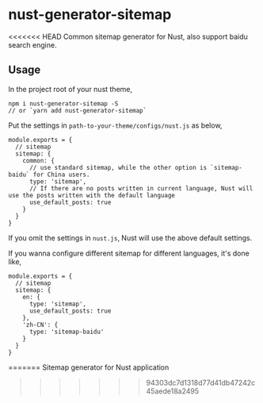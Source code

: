 # nust-generator-sitemap
<<<<<<< HEAD
Common sitemap generator for Nust, also support baidu search engine.

## Usage

In the project root of your nust theme,

```
npm i nust-generator-sitemap -S
// or `yarn add nust-generator-sitemap`
```

Put the settings in `path-to-your-theme/configs/nust.js` as below,

```
module.exports = {
  // sitemap
  sitemap: {
    common: {
      // use standard sitemap, while the other option is `sitemap-baidu` for China users.
      type: 'sitemap',
      // If there are no posts written in current language, Nust will use the posts written with the default language
      use_default_posts: true
    }
  }
}
```

If you omit the settings in `nust.js`, Nust will use the above default settings.

If you wanna configure different sitemap for different languages, it's done like,

```
module.exports = {
  // sitemap
  sitemap: {
    en: {
      type: 'sitemap',
      use_default_posts: true
    },
    'zh-CN': {
      type: 'sitemap-baidu'
    }
  }
}
```
=======
Sitemap generator for Nust application
>>>>>>> 94303dc7d1318d77d41db47242c45aede18a2495
